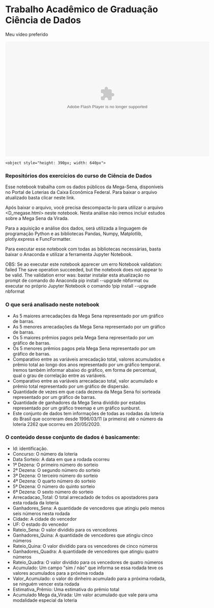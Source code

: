 # Trabalho Acadêmico de Graduação Ciência de Dados

<html>
<head>
<title>Inserindo vídeos do YouTube em uma página HTML</title>
<meta http-equiv="Content-Type" content="text/html; charset=iso-8859-1">
</head>
<body>
<p>Meu vídeo preferido</p>
	<object style="height: 390px; width: 640px">
		<param name="movie" value="https://www.youtube.com/watch?v=xN9jOIfakVI&feature=youtu.be">
		<param name="allowFullScreen" value="true">
		<param name="allowScriptAccess" value="always">
		<embed src="https://www.youtube.com/watch?v=xN9jOIfakVI&feature=youtu.be" type="application/x-shockwave-flash" allowfullscreen="true" allowScriptAccess="always" width="640" height="360">
	</object>
	
	<object style="height: 390px; width: 640px">
</body>
</html>


### Repositórios dos exercícios do curso de Ciência de Dados

Esse notebook trabalha com os dados públicos da Mega-Sena, disponíveis no Portal de Loterias da Caixa Econômica Federal. Para baixar o arquivo atualizado basta clicar neste link.

Após baixar o arquivo, você precisa descompacta-lo para utilizar o arquivo <D_megase.html> neste notebook. Nesta análise não iremos incluir estudos sobre a Mega Sena da Virada.

Para a aquisição e análise dos dados, será utilizada a linguagem de programação Python e as bibliotecas Pandas, Numpy, Matplotlib, plotly.express e FuncFormatter.

Para executar esse notebook com todas as bibliotecas necessárias, basta baixar o Anaconda e utilizar a ferramenta Jupyter Notebook.

OBS: Se ao executar este notebook aparecer um erro Notebook validation: failed The save operation succeeded, but the notebook does not appear to be valid. The validation error was: bastar instalar esta atualização no prompt de comando do Anaconda pip install --upgrade nbformat ou executar no próprio Jupyter Notebook o comando !pip install --upgrade nbformat

### O que será analisado neste notebook

- As 5 maiores arrecadações da Mega Sena representado por um gráfico de barras.
- As 5 menores arrecadações da Mega Sena representado por um gráfico de barras.
- Os 5 maiores prêmios pagos pela Mega Sena representado por um gráfico de barras.
- Os 5 menores prêmios pagos pela Mega Sena representado por um gráfico de barras.
- Comparativo entre as variáveis arrecadação total, valores acumulados e prêmio total ao longo dos anos representado por um gráfico temporal. Iremos também informar abaixo do gráfico, em forma de percentual, qual o grau de correlação entre as variáveis.
- Comparativo entre as variáveis arrecadacao total, valor acumulado e prêmio total representado por um gráfico de dispersão.
- Quantidade de vezes em que cada dezena da Mega Sena foi sorteada representado por um gráfico de barras.
- Quantidade de ganhadores da Mega Sena dividido por estados representado por um gráfico treemap e um gráfico sunburst.
- Este conjunto de dados tem informações de todas as rodadas da loteria do Brasil que ocorreram desde 1996/03/11 (a primeira) até o número da loteria 2262 que ocorreu em 20/05/2020.

### O conteúdo desse conjunto de dados é basicamente:

- Id: identificação.
- Concurso: O número da loteria
- Data Sorteio: A data em que a rodada ocorreu
- 1ª Dezena: O primeiro número do sorteio
- 2ª Dezena: O segundo número do sorteio
- 3ª Dezena: O terceiro número do sorteio
- 4ª Dezena: O quarto número do sorteio
- 5ª Dezena: O número do quinto sorteio
- 6ª Dezena: O sexto número do sorteio
- Arrecadacao_Total: O total arrecadado de todos os apostadores para esta rodada da loteria
- Ganhadores_Sena: A quantidade de vencedores que atingiu pelo menos seis números nesta rodada
- Cidade: A cidade do vencedor
- UF: O estado do vencedor
- Rateio_Sena: O valor dividido para os vencedores
- Ganhadores_Quina: A quantidade de vencedores que atingiu cinco números
- Rateio_Quina: O valor dividido para os vencedores de cinco números
- Ganhadores_Quadra: A quantidade de vencedores que atingiu quatro números
- Rateio_Quadra: O valor dividido para os vencedores de quatro números
- Acumulado: Um campo "sim / não" que informa se essa rodada teve os valores acumulados para a próxima rodada
- Valor_Acumulado: o valor do dinheiro acumulado para a próxima rodada, se ninguém vencer esta rodada
- Estimativa_Prêmio: Uma estimativa do prêmio total
- Acumulado Mega da_Virada: Um valor acumulado que vale para uma modalidade especial da loteria
